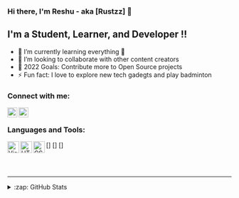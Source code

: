 ### Hi there, I'm Reshu - aka [Rustzz] 👋

## I'm a Student, Learner, and Developer !!

- 🌱 I’m currently learning everything 🤣
- 👯 I’m looking to collaborate with other content creators
- 🥅 2022 Goals: Contribute more to Open Source projects
- ⚡ Fun fact: I love to explore new tech gadegts and play badminton

### Connect with me:

[<img align="left" alt="codeSTACKr | LinkedIn" width="22px" src="https://cdn-icons-png.flaticon.com/512/174/174857.png" />][linkedin]
[<img align="left" alt="codeSTACKr | Instagram" width="22px" src="https://cdn-icons-png.flaticon.com/512/1384/1384063.png" />][instagram]

<br />

### Languages and Tools:

[<img align="left" alt="Visual Studio Code" width="26px" src="https://cdn-icons-png.flaticon.com/512/1822/1822921.png" />]
[<img align="left" alt="HTML5" width="26px" src="https://cdn-icons-png.flaticon.com/512/4143/4143774.png" />]
[<img align="left" alt="CSS3" width="26px" src="https://cdn-icons-png.flaticon.com/512/3186/3186430.png" />]

<br />
<br />

---
<details>
  <summary>:zap: GitHub Stats</summary>

  <img align="left" alt="codeSTACKr's GitHub Stats" src="https://github-readme-stats.codestackr.vercel.app/api?username=codeSTACKr&show_icons=true&hide_border=true" />

</details>

[linkedin]: https://www.linkedin.com/in/reshu-agarwal-393ba9187/
[instagram]: https://www.instagram.com/rust_em_all/

